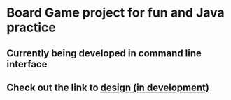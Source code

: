 # Board Game project for fun and Java practice
## Currently being developed in command line interface
## Check out the link to [design (in development)](https://docs.google.com/document/d/1RvaYAJCccWj8AejrsF4CooIQnmJbR7E1_2WQxolbg3c/edit?usp=sharing)
